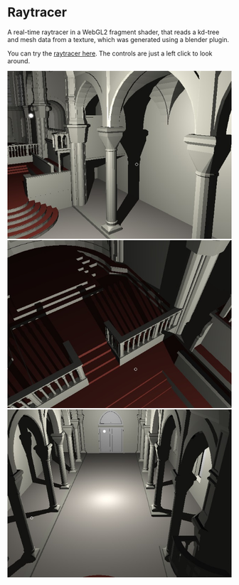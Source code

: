 # Raytracer

A real-time raytracer in a WebGL2 fragment shader, that reads a kd-tree and mesh data from a texture, which was generated using a blender plugin.

You can try the [raytracer here](http://andrewhills.github.io/raytracer/demo.html). The controls are just a left click to look around.

![](screenshots/screenshot0.jpg)
![](screenshots/screenshot1.jpg)
![](screenshots/screenshot2.jpg)

